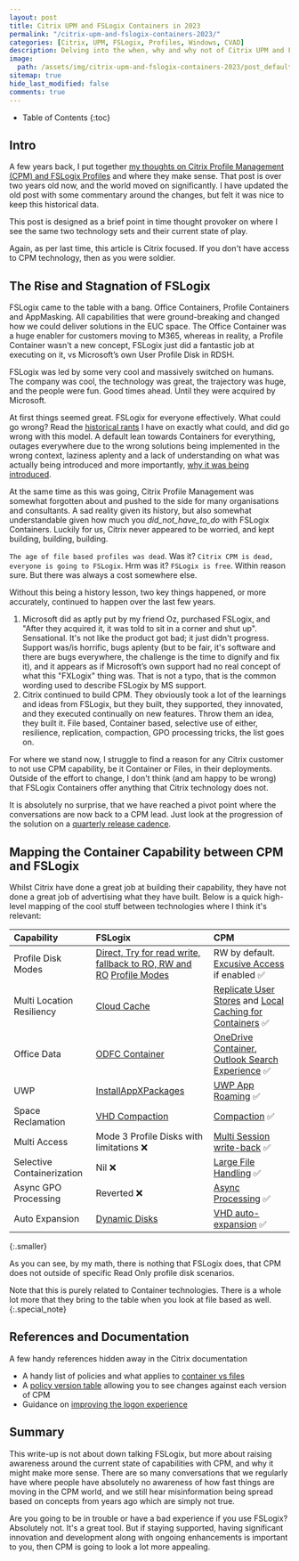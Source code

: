 ```yaml
---
layout: post
title: Citrix UPM and FSLogix Containers in 2023
permalink: "/citrix-upm-and-fslogix-containers-2023/"
categories: [Citrix, UPM, FSLogix, Profiles, Windows, CVAD]
description: Delving into the when, why and why not of Citrix UPM and FSLogix Profile Containers in 2023
image:
  path: /assets/img/citrix-upm-and-fslogix-containers-2023/post_default_image.jpg
sitemap: true
hide_last_modified: false
comments: true
---
```


<!--excerpt-->

-  Table of Contents
{:toc}

## Intro

A few years back, I put together [my thoughts on Citrix Profile Management (CPM) and FSLogix Profiles](https://jkindon.com/citrix-upm-and-fslogix-containers/) and where they make sense. That post is over two years old now, and the world moved on significantly. I have updated the old post with some commentary around the changes, but felt it was nice to keep this historical data.

This post is designed as a brief point in time thought provoker on where I see the same two technology sets and their current state of play.

Again, as per last time, this article is Citrix focused. If you don't have access to CPM technology, then as you were soldier.

## The Rise and Stagnation of FSLogix

FSLogix came to the table with a bang. Office Containers, Profile Containers and AppMasking. All capabilities that were ground-breaking and changed how we could deliver solutions in the EUC space. The Office Container was a huge enabler for customers moving to M365, whereas in reality, a Profile Container wasn't a new concept, FSLogix just did a fantastic job at executing on it, vs Microsoft’s own User Profile Disk in RDSH.

FSLogix was led by some very cool and massively switched on humans. The company was cool, the technology was great, the trajectory was huge, and the people were fun. Good times ahead. Until they were acquired by Microsoft.

At first things seemed great. FSLogix for everyone effectively. What could go wrong? Read the [historical rants](https://jkindon.com/citrix-upm-and-fslogix-containers/) I have on exactly what could, and did go wrong with this model. A default lean towards Containers for everything, outages everywhere due to the wrong solutions being implemented in the wrong context, laziness aplenty and a lack of understanding on what was actually being introduced and more importantly, [why it was being introduced](https://jkindon.com/profile-management-in-2019-what-how-why/).

At the same time as this was going, Citrix Profile Management was somewhat forgotten about and pushed to the side for many organisations and consultants. A sad reality given its history, but also somewhat understandable given how much you *did_not_have_to_do* with FSLogix Containers. Luckily for us, Citrix never appeared to be worried, and kept building, building, building.

`The age of file based profiles was dead`. Was it? `Citrix CPM is dead, everyone is going to FSLogix`. Hrm was it? `FSLogix is free`. Within reason sure. But there was always a cost somewhere else.

Without this being a history lesson, two key things happened, or more accurately, continued to happen over the last few years.

1.  Microsoft did as aptly put by my friend Oz, purchased FSLogix, and "After they acquired it, it was told to sit in a corner and shut up". Sensational. It's not like the product got bad; it just didn't progress. Support was/is horrific, bugs aplenty (but to be fair, it's software and there are bugs everywhere, the challenge is the time to dignify and fix it), and it appears as if Microsoft’s own support had no real concept of what this "FXLogix" thing was. That is not a typo, that is the common wording used to describe FSLogix by MS support.
2.  Citrix continued to build CPM. They obviously took a lot of the learnings and ideas from FSLogix, but they built, they supported, they innovated, and they executed continually on new features. Throw them an idea, they built it. File based, Container based, selective use of either, resilience, replication, compaction, GPO processing tricks, the list goes on.

For where we stand now, I struggle to find a reason for any Citrix customer to not use CPM capability, be it Container or Files, in their deployments. Outside of the effort to change, I don't think (and am happy to be wrong) that FSLogix Containers offer anything that Citrix technology does not.

It is absolutely no surprise, that we have reached a pivot point where the conversations are now back to a CPM lead. Just look at the progression of the solution on a [quarterly release cadence](https://jkindon.com/the-evolution-of-citrix-profile-management/).

## Mapping the Container Capability between CPM and FSLogix

Whilst Citrix have done a great job at building their capability, they have not done a great job of advertising what they have built. Below is a quick high-level mapping of the cool stuff between technologies where I think it's relevant:

| Capability | FSLogix | CPM |
| :--- | :--- | :--- |
| Profile Disk Modes | [Direct, Try for read write, fallback to RO, RW and RO](https://learn.microsoft.com/en-us/fslogix/reference-configuration-settings?tabs=profiles#profiletype) [Profile Modes](https://learn.microsoft.com/en-us/fslogix/reference-configuration-settings?tabs=profiles#profiletype) | RW by default. [Excusive Access](https://docs.citrix.com/en-us/citrix-virtual-apps-desktops/policies/reference/profile-management/profile-container-policy-settings.html#enable-exclusive-access-to-vhd-containers) if enabled ✅ |
| Multi Location Resiliency | [Cloud Cache](https://learn.microsoft.com/en-us/fslogix/concepts-fslogix-cloud-cache) | [Replicate User Stores](https://docs.citrix.com/en-us/profile-management/current-release/configure/replicate-user-stores) and [Local Caching for Containers](https://docs.citrix.com/en-us/citrix-virtual-apps-desktops/policies/reference/profile-management/profile-container-policy-settings.html#enable-local-caching-for-profile-containers) ✅ |
| Office Data | [ODFC Container](https://learn.microsoft.com/en-us/fslogix/concepts-container-types#odfc-container) | [OneDrive Container](https://docs.citrix.com/en-us/profile-management/current-release/configure/enable-the-onedrive-container), [Outlook Search Experience](https://docs.citrix.com/en-us/profile-management/current-release/configure/enable-native-outlook-search-experience) ✅ |
| UWP | [InstallAppXPackages](https://learn.microsoft.com/en-us/fslogix/reference-configuration-settings?tabs=profiles#installappxpackages) | [UWP App Roaming](https://docs.citrix.com/en-us/profile-management/current-release/configure/uwp-app-roaming) ✅ |
| Space Reclamation | [VHD Compaction](https://learn.microsoft.com/en-us/fslogix/reference-configuration-settings?tabs=profiles#vhdcompactdisk) | [Compaction](https://docs.citrix.com/en-us/profile-management/current-release/configure/vhd-disk-compaction#overview) ✅ |
| Multi Access | Mode 3 Profile Disks with limitations ❌ | [Multi Session write-back](https://docs.citrix.com/en-us/profile-management/current-release/configure/enable-multi-session-write-back-for-profile-containers) ✅ |
| Selective Containerization | Nil ❌ | [Large File Handling](https://docs.citrix.com/en-us/profile-management/current-release/configure/to-enable-large-file-handling) ✅ |
| Async GPO Processing | Reverted ❌ | [Async Processing](https://docs.citrix.com/en-us/profile-management/current-release/configure/enable-async-for-user-gpo) ✅ |
| Auto Expansion | [Dynamic Disks](https://learn.microsoft.com/en-us/fslogix/concepts-vhd-disk-compaction) | [VHD auto-expansion](https://docs.citrix.com/en-us/citrix-virtual-apps-desktops/policies/reference/profile-management/profile-container-policy-settings.html#enable-vhd-auto-expansion-for-profile-container) ✅|
{:.smaller}

As you can see, by my math, there is nothing that FSLogix does, that CPM does not outside of specific Read Only profile disk scenarios.

Note that this is purely related to Container technologies. There is a whole lot more that they bring to the table when you look at file based as well.
{:.special_note}

## References and Documentation

A few handy references hidden away in the Citrix documentation

-  A handy list of policies and what applies to [container vs files](https://docs.citrix.com/en-us/profile-management/current-release/policies/policy-application-table)
-  A [policy version table](https://docs.citrix.com/en-us/profile-management/current-release/policies/settings) allowing you to see changes against each version of CPM
-  Guidance on [improving the logon experience](https://docs.citrix.com/en-us/profile-management/current-release/how-to/improve-user-logon-performance)

## Summary

This write-up is not about down talking FSLogix, but more about raising awareness around the current state of capabilities with CPM, and why it might make more sense. There are so many conversations that we regularly have where people have absolutely no awareness of how fast things are moving in the CPM world, and we still hear misinformation being spread based on concepts from years ago which are simply not true.

Are you going to be in trouble or have a bad experience if you use FSLogix? Absolutely not. It's a great tool. But if staying supported, having significant innovation and development along with ongoing enhancements is important to you, then CPM is going to look a lot more appealing.
